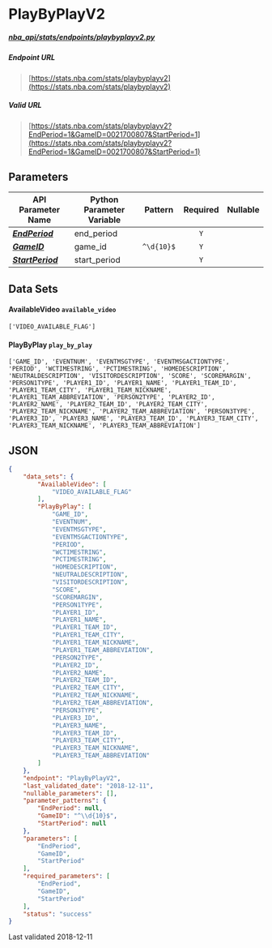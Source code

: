 # PlayByPlayV2
##### [nba_api/stats/endpoints/playbyplayv2.py](https://github.com/swar/nba_api/blob/master/nba_api/stats/endpoints/playbyplayv2.py)

##### Endpoint URL
>[https://stats.nba.com/stats/playbyplayv2](https://stats.nba.com/stats/playbyplayv2)

##### Valid URL
>[https://stats.nba.com/stats/playbyplayv2?EndPeriod=1&GameID=0021700807&StartPeriod=1](https://stats.nba.com/stats/playbyplayv2?EndPeriod=1&GameID=0021700807&StartPeriod=1)

## Parameters
API Parameter Name | Python Parameter Variable | Pattern | Required | Nullable
------------ | ------------ | :-----------: | :---: | :---:
[_**EndPeriod**_](https://github.com/swar/nba_api/blob/master/docs/nba_api/stats/library/parameters.md#EndPeriod) | end_period |  | `Y` |  | 
[_**GameID**_](https://github.com/swar/nba_api/blob/master/docs/nba_api/stats/library/parameters.md#GameID) | game_id | `^\d{10}$` | `Y` |  | 
[_**StartPeriod**_](https://github.com/swar/nba_api/blob/master/docs/nba_api/stats/library/parameters.md#StartPeriod) | start_period |  | `Y` |  | 

## Data Sets
#### AvailableVideo `available_video`
```text
['VIDEO_AVAILABLE_FLAG']
```

#### PlayByPlay `play_by_play`
```text
['GAME_ID', 'EVENTNUM', 'EVENTMSGTYPE', 'EVENTMSGACTIONTYPE', 'PERIOD', 'WCTIMESTRING', 'PCTIMESTRING', 'HOMEDESCRIPTION', 'NEUTRALDESCRIPTION', 'VISITORDESCRIPTION', 'SCORE', 'SCOREMARGIN', 'PERSON1TYPE', 'PLAYER1_ID', 'PLAYER1_NAME', 'PLAYER1_TEAM_ID', 'PLAYER1_TEAM_CITY', 'PLAYER1_TEAM_NICKNAME', 'PLAYER1_TEAM_ABBREVIATION', 'PERSON2TYPE', 'PLAYER2_ID', 'PLAYER2_NAME', 'PLAYER2_TEAM_ID', 'PLAYER2_TEAM_CITY', 'PLAYER2_TEAM_NICKNAME', 'PLAYER2_TEAM_ABBREVIATION', 'PERSON3TYPE', 'PLAYER3_ID', 'PLAYER3_NAME', 'PLAYER3_TEAM_ID', 'PLAYER3_TEAM_CITY', 'PLAYER3_TEAM_NICKNAME', 'PLAYER3_TEAM_ABBREVIATION']
```


## JSON
```json
{
    "data_sets": {
        "AvailableVideo": [
            "VIDEO_AVAILABLE_FLAG"
        ],
        "PlayByPlay": [
            "GAME_ID",
            "EVENTNUM",
            "EVENTMSGTYPE",
            "EVENTMSGACTIONTYPE",
            "PERIOD",
            "WCTIMESTRING",
            "PCTIMESTRING",
            "HOMEDESCRIPTION",
            "NEUTRALDESCRIPTION",
            "VISITORDESCRIPTION",
            "SCORE",
            "SCOREMARGIN",
            "PERSON1TYPE",
            "PLAYER1_ID",
            "PLAYER1_NAME",
            "PLAYER1_TEAM_ID",
            "PLAYER1_TEAM_CITY",
            "PLAYER1_TEAM_NICKNAME",
            "PLAYER1_TEAM_ABBREVIATION",
            "PERSON2TYPE",
            "PLAYER2_ID",
            "PLAYER2_NAME",
            "PLAYER2_TEAM_ID",
            "PLAYER2_TEAM_CITY",
            "PLAYER2_TEAM_NICKNAME",
            "PLAYER2_TEAM_ABBREVIATION",
            "PERSON3TYPE",
            "PLAYER3_ID",
            "PLAYER3_NAME",
            "PLAYER3_TEAM_ID",
            "PLAYER3_TEAM_CITY",
            "PLAYER3_TEAM_NICKNAME",
            "PLAYER3_TEAM_ABBREVIATION"
        ]
    },
    "endpoint": "PlayByPlayV2",
    "last_validated_date": "2018-12-11",
    "nullable_parameters": [],
    "parameter_patterns": {
        "EndPeriod": null,
        "GameID": "^\\d{10}$",
        "StartPeriod": null
    },
    "parameters": [
        "EndPeriod",
        "GameID",
        "StartPeriod"
    ],
    "required_parameters": [
        "EndPeriod",
        "GameID",
        "StartPeriod"
    ],
    "status": "success"
}
```

Last validated 2018-12-11